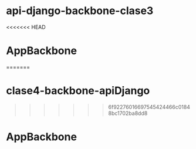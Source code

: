 # api-django-backbone-clase3
<<<<<<< HEAD
# AppBackbone
=======
# clase4-backbone-apiDjango
>>>>>>> 6f92276016697545424466c01848bc1702ba8dd8
# AppBackbone
